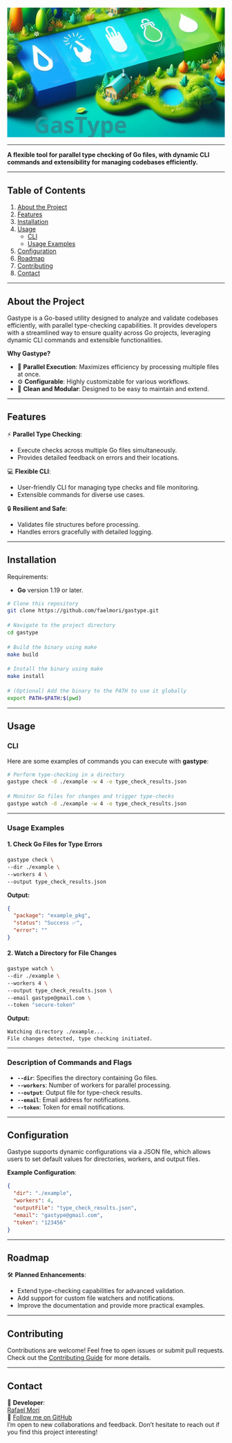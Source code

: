 
![Gastype Banner](./assets/top_banner.png)

---

**A flexible tool for parallel type checking of Go files, with dynamic CLI commands and extensibility for managing codebases efficiently.**

---

## **Table of Contents**
1. [About the Project](#about-the-project)
2. [Features](#features)
3. [Installation](#installation)
4. [Usage](#usage)
    - [CLI](#cli)
    - [Usage Examples](#usage-examples)
5. [Configuration](#configuration)
6. [Roadmap](#roadmap)
7. [Contributing](#contributing)
8. [Contact](#contact)

---

## **About the Project**
Gastype is a Go-based utility designed to analyze and validate codebases efficiently, with parallel type-checking capabilities. It provides developers with a streamlined way to ensure quality across Go projects, leveraging dynamic CLI commands and extensible functionalities.

**Why Gastype?**
- 🚀 **Parallel Execution**: Maximizes efficiency by processing multiple files at once.
- ⚙️ **Configurable**: Highly customizable for various workflows.
- 📂 **Clean and Modular**: Designed to be easy to maintain and extend.

---

## **Features**
⚡ **Parallel Type Checking**:
- Execute checks across multiple Go files simultaneously.
- Provides detailed feedback on errors and their locations.

💻 **Flexible CLI**:
- User-friendly CLI for managing type checks and file monitoring.
- Extensible commands for diverse use cases.

🔒 **Resilient and Safe**:
- Validates file structures before processing.
- Handles errors gracefully with detailed logging.

---

## **Installation**
Requirements:
- **Go** version 1.19 or later.

```bash
# Clone this repository
git clone https://github.com/faelmori/gastype.git

# Navigate to the project directory
cd gastype

# Build the binary using make
make build

# Install the binary using make
make install

# (Optional) Add the binary to the PATH to use it globally
export PATH=$PATH:$(pwd)
```

---

## **Usage**

### CLI
Here are some examples of commands you can execute with **gastype**:

```bash
# Perform type-checking in a directory
gastype check -d ./example -w 4 -o type_check_results.json

# Monitor Go files for changes and trigger type-checks
gastype watch -d ./example -w 4 -o type_check_results.json
```

---

### **Usage Examples**

#### **1. Check Go Files for Type Errors**

```bash
gastype check \
--dir ./example \
--workers 4 \
--output type_check_results.json
```

**Output:**

```json
{
  "package": "example_pkg",
  "status": "Success ✅",
  "error": ""
}
```

#### **2. Watch a Directory for File Changes**

```bash
gastype watch \
--dir ./example \
--workers 4 \
--output type_check_results.json \
--email gastype@gmail.com \
--token "secure-token"
```

**Output:**
```plaintext
Watching directory ./example...
File changes detected, type checking initiated.
```

---

### **Description of Commands and Flags**
- **`--dir`**: Specifies the directory containing Go files.
- **`--workers`**: Number of workers for parallel processing.
- **`--output`**: Output file for type-check results.
- **`--email`**: Email address for notifications.
- **`--token`**: Token for email notifications.

---

## **Configuration**
Gastype supports dynamic configurations via a JSON file, which allows users to set default values for directories, workers, and output files.

**Example Configuration**:
```json
{
  "dir": "./example",
  "workers": 4,
  "outputFile": "type_check_results.json",
  "email": "gastype@gmail.com",
  "token": "123456"
}
```

---

## **Roadmap**
🛠️ **Planned Enhancements**:
- Extend type-checking capabilities for advanced validation.
- Add support for custom file watchers and notifications.
- Improve the documentation and provide more practical examples.

---

## **Contributing**
Contributions are welcome! Feel free to open issues or submit pull requests. Check out the [Contributing Guide](CONTRIBUTING.md) for more details.

---

## **Contact**
💌 **Developer**:  
[Rafael Mori](mailto:faelmori@gmail.com)  
💼 [Follow me on GitHub](https://github.com/faelmori)  
I’m open to new collaborations and feedback. Don’t hesitate to reach out if you find this project interesting!
